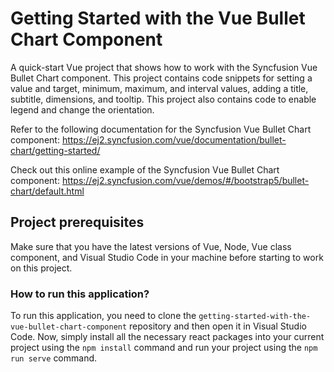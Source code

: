 # Getting Started with the Vue Bullet Chart Component

A quick-start Vue project that shows how to work with the Syncfusion Vue Bullet Chart component. This project contains code snippets for setting a value and target, minimum, maximum, and interval values, adding a title, subtitle, dimensions, and tooltip. This project also contains code to enable legend and change the orientation.

Refer to the following documentation for the Syncfusion Vue Bullet Chart component: 
https://ej2.syncfusion.com/vue/documentation/bullet-chart/getting-started/

Check out this online example of the Syncfusion Vue Bullet Chart component: 
https://ej2.syncfusion.com/vue/demos/#/bootstrap5/bullet-chart/default.html

## Project prerequisites

Make sure that you have the latest versions of Vue, Node, Vue class component, and Visual Studio Code in your machine before starting to work on this project.

### How to run this application?

To run this application, you need to clone the `getting-started-with-the-vue-bullet-chart-component` repository and then open it in Visual Studio Code. Now, simply install all the necessary react packages into your current project using the `npm install` command and run your project using the `npm run serve` command.